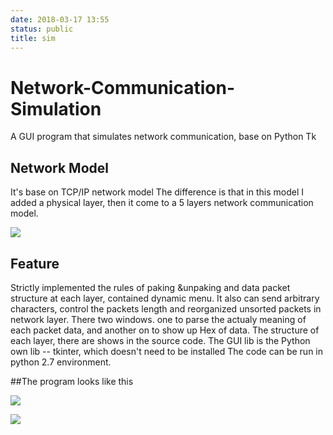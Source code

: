 ```yaml
---
date: 2018-03-17 13:55
status: public
title: sim
---
```


# Network-Communication-Simulation
A GUI program that simulates network communication, base on Python Tk

## Network Model

It's base on TCP/IP network model
The difference  is that  in  this model I  added a physical layer, then it come to a 5 layers network communication model.

![](https://github.com/WananpIG/Network-Communication-Simulation/blob/master/_image/13-57-40.jpg)

## Feature

Strictly implemented the rules of paking &unpaking and data packet structure at each layer, contained dynamic menu. It also can send arbitrary characters, control the packets length and  reorganized unsorted packets in network layer.
There two windows. one to parse  the actualy meaning of each packet data, and another on to show up  Hex of data.
The structure of each layer, there are shows in the source code.
The GUI lib is the Python own lib -- tkinter, which doesn't need to be installed
The code can be run in python 2.7 environment.

##The program looks like this

![](https://github.com/WananpIG/Network-Communication-Simulation/blob/master/_image/14-25-11.jpg)


![](https://github.com/WananpIG/Network-Communication-Simulation/blob/master/_image/14-26-23.jpg)





